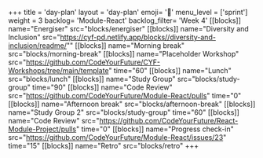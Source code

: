 +++
title = 'day-plan'
layout = 'day-plan'
emoji= '📝'
menu_level = ['sprint']
weight = 3
backlog= 'Module-React'
backlog_filter= 'Week 4'
[[blocks]]
name="Energiser"
src="blocks/energiser"
[[blocks]]
name="Diversity and Inclusion"
src="https://cyf-pd.netlify.app/blocks//diversity-and-inclusion/readme/""
[[blocks]]
name="Morning break"
src="blocks/morning-break"
[[blocks]]
name="Placeholder Workshop"
src="https://github.com/CodeYourFuture/CYF-Workshops/tree/main/template"
time="60"
[[blocks]]
name="Lunch"
src="blocks/lunch"
[[blocks]]
name="Study Group"
src="blocks/study-group"
time="90"
[[blocks]]
name="Code Review"
src="https://github.com/CodeYourFuture/Module-React/pulls"
time="0"
[[blocks]]
name="Afternoon break"
src="blocks/afternoon-break"
[[blocks]]
name="Study Group 2"
src="blocks/study-group"
time="60"
[[blocks]]
name="Code Review"
src="https://github.com/CodeYourFuture/React-Module-Project/pulls"
time="0"
[[blocks]]
name="Progress check-in"
src="https://github.com/CodeYourFuture/Module-React/issues/23"
time="15"
[[blocks]]
name="Retro"
src="blocks/retro"
+++
